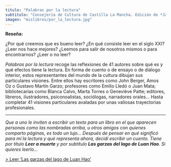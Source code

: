 ```yaml
---
titulo: "Palabras por la lectura"
subtitulo: "Consejería de Cultura de Castilla La Mancha. Edición de *Javier Pérez Iglesias*. Toledo, septiembre de 2007."
imagen: "mislibros/por_la_lectura.jpg"
---
```

 **Reseña:**

¿Por qué creemos que es bueno leer? ¿En qué consiste leer en el siglo XXI?
¿Leer nos hace mejores? ¿Leemos para salir de nosotros mismos o para
encontrarnos? ¿Leer o no leer?

_Palabras por la lectura_ recoge las reflexiones de 41 autores sobre qué es y
qué efectos tiene la lectura. En forma de cuento o de ensayo o de diálogo
interior, estos representantes del mundo de la cultura dibujan sus
particulares visiones. Entre ellos hay escritores como John Berger, Amos Oz o
Gustavo Martín Garzo; profesores como Emilio Lledó o Juan Mata;
bibliotecarias como Blanca Calvo, Marta Torres o Geneviève Patte; editores,
libreros, ilustradores, psiconoalistas, sociólogas, narradores orales… Hasta
completar 41 visiones particulares avaladas por unas valiosas trayectorias
profesionales.

* * *

_Que a uno le inviten a escribir un texto para un libro en el que aparecen
personas como las nombradas arriba, u otros amigos con quienes comparto
páginas, es todo un lujo… Después de pensar en qué significó para mí la
lectura y qué representa ahora, decidí escribir un cuento. Tiene por título
**Leer a muerte** y por subtítulo **Las garzas del lago de Luan Hao**. Si
quieres leerlo…_

[> Leer ‘Las garzas del lago de Luan Hao’](/ver/paraleer/garzasluanhao)

